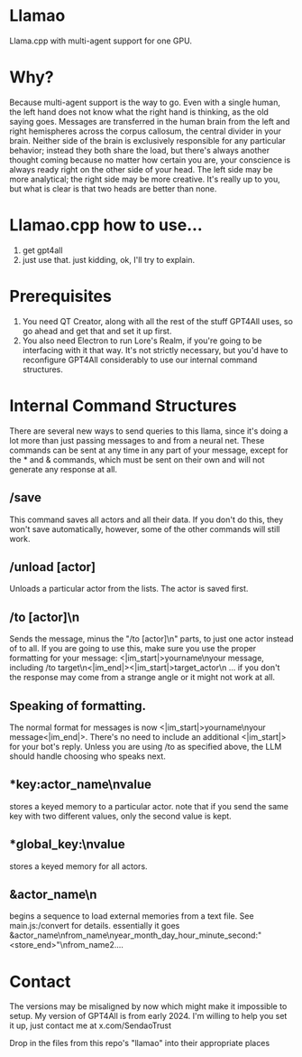 # Llamao
Llama.cpp with multi-agent support for one GPU.

# Why?
Because multi-agent support is the way to go. Even with a single human, the left hand does not know what the right hand is thinking, as the old saying goes. Messages are transferred in the human brain from the left and right hemispheres across the corpus callosum, the central divider in your brain. Neither side of the brain is exclusively responsible for any particular behavior; instead they both share the load, but there's always another thought coming because no matter how certain you are, your conscience is always ready right on the other side of your head. The left side may be more analytical; the right side may be more creative. It's really up to you, but what is clear is that two heads are better than none.

# Llamao.cpp how to use...

1) get gpt4all
2) just use that.
just kidding, ok, I'll try to explain.

# Prerequisites
1) You need QT Creator, along with all the rest of the stuff GPT4All uses, so go ahead and get that and set it up first.
2) You also need Electron to run Lore's Realm, if you're going to be interfacing with it that way. It's not strictly necessary, but you'd have to reconfigure GPT4All considerably to use our internal command structures.

# Internal Command Structures
There are several new ways to send queries to this llama, since it's doing a lot more than just passing messages to and from a neural net. These commands can be sent at any time in any part of your message, except for the * and & commands, which must be sent on their own and will not generate any response at all.

## /save
This command saves all actors and all their data. If you don't do this, they won't save automatically, however, some of the other commands will still work.

## /unload [actor]
Unloads a particular actor from the lists. The actor is saved first.

## /to [actor]\n
Sends the message, minus the "/to [actor]\n" parts, to just one actor instead of to all. If you are going to use this, make sure you use the proper formatting for your message: <|im_start|>yourname\nyour message, including /to target\n<|im_end|><|im_start|>target_actor\n ... if you don't the response may come from a strange angle or it might not work at all.

## Speaking of formatting.
The normal format for messages is now <|im_start|>yourname\nyour message<|im_end|>. There's no need to include an additional <|im_start|> for your bot's reply. Unless you are using /to as specified above, the LLM should handle choosing who speaks next.

## *key:actor_name\nvalue
stores a keyed memory to a particular actor.
note that if you send the same key with two different values, only the second value is kept.

## *global_key:\nvalue
stores a keyed memory for all actors.

## &actor_name\n
begins a sequence to load external memories from a text file. See main.js:/convert for details.
essentially it goes &actor_name\nfrom_name\nyear_month_day_hour_minute_second:<message>"<store_end>"\nfrom_name2....


# Contact
The versions may be misaligned by now which might make it impossible to setup. My version of GPT4All is from early 2024. I'm willing to help you set it up, just contact me at x.com/SendaoTrust

 Drop in the files from this repo's "llamao" into their appropriate places